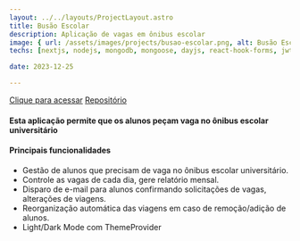 ```yaml
---
layout: ../../layouts/ProjectLayout.astro
title: Busão Escolar
description: Aplicação de vagas em ônibus escolar
image: { url: /assets/images/projects/busao-escolar.png, alt: Busão Escolar }
techs: [nextjs, nodejs, mongodb, mongoose, dayjs, react-hook-forms, jwt, nodemailer, atlas, vercel, railway, material-ui, fullstack, typescript]

date: 2023-12-25

---
```

[Clique para acessar](https://busao.jhonatec.dev/ "Busão Escolar") [Repositório](https://github.com/jhonatec-dev/busao_escolar "GitHub")

#### Esta aplicação permite que os alunos peçam vaga no ônibus escolar universitário

#### Principais funcionalidades
- Gestão de alunos que precisam de vaga no ônibus escolar universitário.
- Controle as vagas de cada dia, gere relatório mensal.
- Disparo de e-mail para alunos confirmando solicitações de vagas, alterações de viagens.
- Reorganização automática das viagens em caso de remoção/adição de alunos.
- Light/Dark Mode com ThemeProvider
